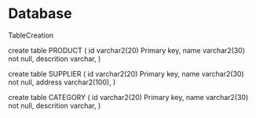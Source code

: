 # Database
TableCreation

create table PRODUCT
(
id varchar2(20) Primary key,
name varchar2(30) not null,
descrition varchar,
)

create table SUPPLIER
(
id varchar2(20) Primary key,
name varchar2(30) not null,
address varchar2(100),
)

create table CATEGORY
(
id varchar2(20) Primary key,
name varchar2(30) not null,
descrition varchar,
)
